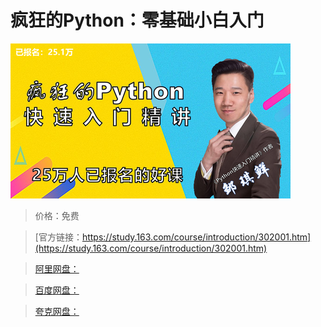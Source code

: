 # 疯狂的Python：零基础小白入门

![img](../../../assets/study163/free/737c64f20107496e91c0adf76ab98b65.png)

> 价格：免费

> [官方链接：https://study.163.com/course/introduction/302001.htm](https://study.163.com/course/introduction/302001.htm)

> [阿里网盘：]()

> [百度网盘：]()

> [夸克网盘：]()

